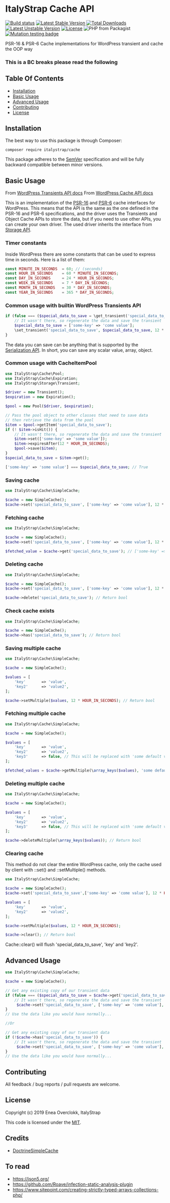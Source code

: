 # ItalyStrap Cache API

[![Build status](https://github.com/ItalyStrap/cache/actions/workflows/test.yml/badge.svg)](https://github.com/ItalyStrap/cache/actions/workflows/test.yml?query=workflow%3Atest)
[![Latest Stable Version](https://img.shields.io/packagist/v/italystrap/cache.svg)](https://packagist.org/packages/italystrap/cache)
[![Total Downloads](https://img.shields.io/packagist/dt/italystrap/cache.svg)](https://packagist.org/packages/italystrap/cache)
[![Latest Unstable Version](https://img.shields.io/packagist/vpre/italystrap/cache.svg)](https://packagist.org/packages/italystrap/cache)
[![License](https://img.shields.io/packagist/l/italystrap/cache.svg)](https://packagist.org/packages/italystrap/cache)
![PHP from Packagist](https://img.shields.io/packagist/php-v/italystrap/cache)
[![Mutation testing badge](https://img.shields.io/endpoint?style=flat&url=https%3A%2F%2Fbadge-api.stryker-mutator.io%2Fgithub.com%2FItalyStrap%2Fcache%2Fmaster)](https://dashboard.stryker-mutator.io/reports/github.com/ItalyStrap/cache/master)

PSR-16 & PSR-6 Cache implementations for WordPress transient and cache the OOP way

### This is a BC breaks please read the following

## Table Of Contents

* [Installation](#installation)
* [Basic Usage](#basic-usage)
* [Advanced Usage](#advanced-usage)
* [Contributing](#contributing)
* [License](#license)

## Installation

The best way to use this package is through Composer:

```CMD
composer require italystrap/cache
```
This package adheres to the [SemVer](http://semver.org/) specification and will be fully backward compatible between minor versions.

## Basic Usage

From [WordPress Transients API docs](https://developer.wordpress.org/apis/transients/)
From [WordPress Cache API docs](https://developer.wordpress.org/reference/classes/wp_object_cache/)

This is an implementation of the [PSR-16](https://www.php-fig.org/psr/psr-16/) and [PSR-6](https://www.php-fig.org/psr/psr-6/) cache interfaces for WordPress.
This means that the API is the same as the one defined in the PSR-16 and PSR-6 specifications, and the driver uses the Transients and Object Cache APIs to store the data, but if you need to use other APIs, you can create your own driver.
The used driver inherits the interface from [Storage API](https://github.com/ItalyStrap/storage).

### Timer constants

Inside WordPress there are some constants that can be used to express time in seconds.
Here is a list of them:

```php
const MINUTE_IN_SECONDS  = 60; // (seconds)
const HOUR_IN_SECONDS    = 60 * MINUTE_IN_SECONDS;
const DAY_IN_SECONDS     = 24 * HOUR_IN_SECONDS;
const WEEK_IN_SECONDS    = 7 * DAY_IN_SECONDS;
const MONTH_IN_SECONDS   = 30 * DAY_IN_SECONDS;
const YEAR_IN_SECONDS    = 365 * DAY_IN_SECONDS;
```

### Common usage with builtin WordPress Transients API

```php
if (false === ($special_data_to_save = \get_transient('special_data_to_save'))) {
    // It wasn't there, so regenerate the data and save the transient
    $special_data_to_save = ['some-key' => 'come value'];
    \set_transient('special_data_to_save', $special_data_to_save, 12 * HOUR_IN_SECONDS);
}
```

The data you can save can be anything that is supported by the [Serialization API](https://developer.wordpress.org/reference/functions/maybe_serialize/).
In short, you can save any scalar value, array, object.

### Common usage with CacheItemPool

```php
use ItalyStrap\Cache\Pool;
use ItalyStrap\Cache\Expiration;
use ItalyStrap\Storage\Transient;

$driver = new Transient();
$expiration = new Expiration();

$pool = new Pool($driver, $expiration);

// Pass the pool object to other classes that need to save data
// then retrieve the data from the pool
$item = $pool->getItem('special_data_to_save');
if (! $item->isHit()) {
    // It wasn't there, so regenerate the data and save the transient
    $item->set(['some-key' => 'some value']);
    $item->expiresAfter(12 * HOUR_IN_SECONDS);
    $pool->save($item);
}
$special_data_to_save = $item->get();

['some-key' => 'some value'] === $special_data_to_save; // True
```

### Saving cache

```php
use ItalyStrap\Cache\SimpleCache;

$cache = new SimpleCache();
$cache->set('special_data_to_save', ['some-key' => 'come value'], 12 * HOUR_IN_SECONDS); // Return bool
```

### Fetching cache

```php
use ItalyStrap\Cache\SimpleCache;

$cache = new SimpleCache();
$cache->set('special_data_to_save', ['some-key' => 'come value'], 12 * HOUR_IN_SECONDS);

$fetched_value = $cache->get('special_data_to_save'); // ['some-key' => 'come value']
```

### Deleting cache

```php
use ItalyStrap\Cache\SimpleCache;

$cache = new SimpleCache();
$cache->set('special_data_to_save', ['some-key' => 'come value'], 12 * HOUR_IN_SECONDS);

$cache->delete('special_data_to_save'); // Return bool
```

### Check cache exists

```php
use ItalyStrap\Cache\SimpleCache;

$cache = new SimpleCache();
$cache->has('special_data_to_save'); // Return bool
```

### Saving multiple cache

```php
use ItalyStrap\Cache\SimpleCache;

$cache = new SimpleCache();

$values = [
    'key'       => 'value',
    'key2'      => 'value2',
];

$cache->setMultiple($values, 12 * HOUR_IN_SECONDS); // Return bool
```

### Fetching multiple cache

```php
use ItalyStrap\Cache\SimpleCache;

$cache = new SimpleCache();

$values = [
    'key'       => 'value',
    'key2'      => 'value2',
    'key3'      => false, // This will be replaced with 'some default value'
];

$fetched_values = $cache->getMultiple(\array_keys($values), 'some default value'); // Return values
```

### Deleting multiple cache

```php
use ItalyStrap\Cache\SimpleCache;

$cache = new SimpleCache();

$values = [
    'key'       => 'value',
    'key2'      => 'value2',
    'key3'      => false, // This will be replaced with 'some default value'
];

$cache->deleteMultiple(\array_keys($values)); // Return bool
```

### Clearing cache

This method do not clear the entire WordPress cache, only the cache used by client with
::set() and ::setMultiple() methods.

```php
use ItalyStrap\Cache\SimpleCache;

$cache = new SimpleCache();
$cache->set('special_data_to_save',['some-key' => 'come value'], 12 * HOUR_IN_SECONDS);

$values = [
    'key'       => 'value',
    'key2'      => 'value2',
];

$cache->setMultiple($values, 12 * HOUR_IN_SECONDS);

$cache->clear(); // Return bool
```

Cache::clear() will flush 'special_data_to_save', 'key' and 'key2'.

## Advanced Usage

```php
use ItalyStrap\Cache\SimpleCache;

$cache = new SimpleCache();

// Get any existing copy of our transient data
if (false === ($special_data_to_save = $cache->get('special_data_to_save'))) {
    // It wasn't there, so regenerate the data and save the transient
     $cache->set('special_data_to_save', ['some-key' => 'come value'], 12 * HOUR_IN_SECONDS);
}
// Use the data like you would have normally...

//Or

// Get any existing copy of our transient data
if (!$cache->has('special_data_to_save')) {
    // It wasn't there, so regenerate the data and save the transient
     $cache->set('special_data_to_save', ['some-key' => 'come value'], 12 * HOUR_IN_SECONDS);
}
// Use the data like you would have normally...
```

## Contributing

All feedback / bug reports / pull requests are welcome.

## License

Copyright (c) 2019 Enea Overclokk, ItalyStrap

This code is licensed under the [MIT](LICENSE).

## Credits

* [DoctrineSimpleCache](https://github.com/Roave/DoctrineSimpleCache)

## To read

* https://json5.org/
* https://github.com/Roave/infection-static-analysis-plugin
* https://www.sitepoint.com/creating-strictly-typed-arrays-collections-php/